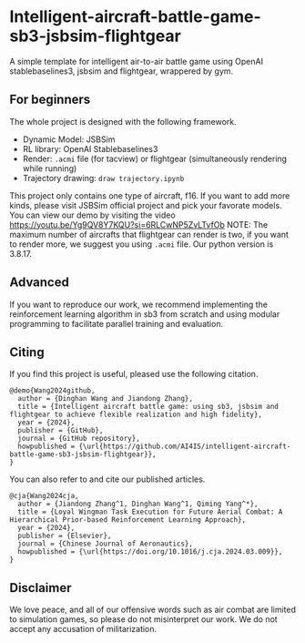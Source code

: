 # Intelligent-aircraft-battle-game-sb3-jsbsim-flightgear
A simple template for intelligent air-to-air battle game using OpenAI stablebaselines3, jsbsim and flightgear, wrappered by gym.

## For beginners
The whole project is designed with the following framework.
- Dynamic Model: JSBSim
- RL library: OpenAI Stablebaselines3
- Render: `.acmi` file (for tacview) or flightgear (simultaneously rendering while running)
- Trajectory drawing: `draw trajectory.ipynb`

This project only contains one type of aircraft, f16. If you want to add more kinds, please visit JSBSim official project and pick your favorate models.
You can view our demo by visiting the video https://youtu.be/Yg9QV8Y7KQU?si=6RLCwNP5ZvLTvfOb
NOTE: The maximum number of aircrafts that flightgear can render is two, if you want to render more, we suggest you using `.acmi` file. Our python version is 3.8.17.

## Advanced
If you want to reproduce our work, we recommend implementing the reinforcement learning algorithm in sb3 from scratch and using modular programming to facilitate parallel training and evaluation.

## Citing
If you find this project is useful, pleased use the following citation.
```
@demo{Wang2024github,
  author = {Dinghan Wang and Jiandong Zhang},
  title = {Intelligent aircraft battle game: using sb3, jsbsim and flightgear to achieve flexible realization and high fidelity},
  year = {2024},
  publisher = {GitHub},
  journal = {GitHub repository},
  howpublished = {\url{https://github.com/AI4IS/intelligent-aircraft-battle-game-sb3-jsbsim-flightgear}},
}
```
You can also refer to and cite our published articles.
```
@cja{Wang2024cja,
  author = {Jiandong Zhang^1, Dinghan Wang^1, Qiming Yang^*},
  title = {Loyal Wingman Task Execution for Future Aerial Combat: A Hierarchical Prior-based Reinforcement Learning Approach},
  year = {2024},
  publisher = {Elsevier},
  journal = {Chinese Journal of Aeronautics},
  howpublished = {\url{https://doi.org/10.1016/j.cja.2024.03.009}},
}
```

## Disclaimer
We love peace, and all of our offensive words such as air combat are limited to simulation games, so please do not misinterpret our work. We do not accept any accusation of militarization.
